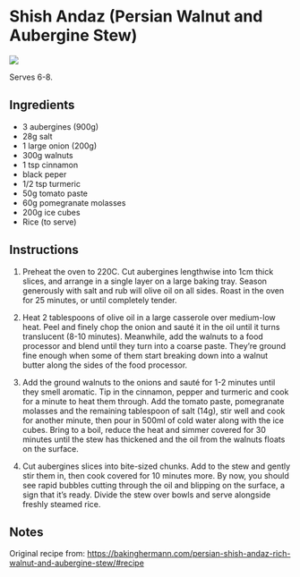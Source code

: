 # Shish Andaz (Persian Walnut and Aubergine Stew) 
![](https://bakinghermann.com/wp-content/uploads/2025/08/Shish-Andaz-2-768x960.jpg)

Serves 6-8.

## Ingredients
- 3 aubergines (900g)
- 28g salt
- 1 large onion (200g)
- 300g walnuts
- 1 tsp cinnamon
- black peper
- 1/2 tsp turmeric
- 50g tomato paste
- 60g pomegranate molasses
- 200g ice cubes
- Rice (to serve)

## Instructions
1. Preheat the oven to 220C.
   Cut aubergines lengthwise into 1cm thick slices, and arrange in a single layer on a large baking tray.
   Season generously with salt and rub will olive oil on all sides.
   Roast in the oven for 25 minutes, or until completely tender.

2. Heat 2 tablespoons of olive oil in a large casserole over medium-low heat. 
   Peel and finely chop the onion and sauté it in the oil until it turns translucent (8-10 minutes). 
   Meanwhile, add the walnuts to a food processor and blend until they turn into a coarse paste. 
   They’re ground fine enough when some of them start breaking down into a walnut butter along the sides of the food processor.

3. Add the ground walnuts to the onions and sauté for 1-2 minutes until they smell aromatic. 
   Tip in the cinnamon, pepper and turmeric and cook for a minute to heat them through. 
   Add the tomato paste, pomegranate molasses and the remaining tablespoon of salt (14g), stir well and cook for another minute, then pour in 500ml of cold water along with the ice cubes. 
   Bring to a boil, reduce the heat and simmer covered for 30 minutes until the stew has thickened and the oil from the walnuts floats on the surface.

4. Cut aubergines slices into bite-sized chunks. 
   Add to the stew and gently stir them in, then cook covered for 10 minutes more. 
   By now, you should see rapid bubbles cutting through the oil and blipping on the surface, a sign that it’s ready. 
   Divide the stew over bowls and serve alongside freshly steamed rice.

## Notes
Original recipe from: https://bakinghermann.com/persian-shish-andaz-rich-walnut-and-aubergine-stew/#recipe